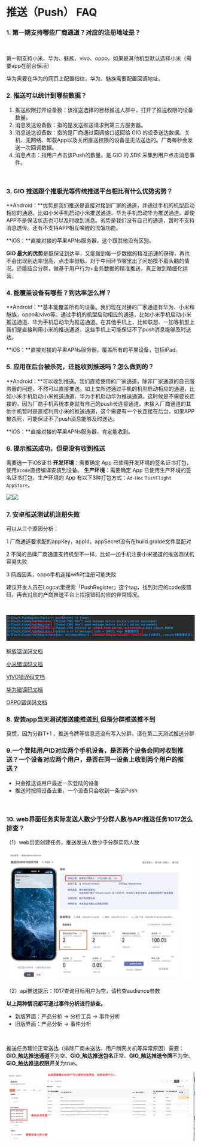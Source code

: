 # 推送（Push） FAQ

### 1. **第一期支持哪些厂商通道？对应的注册地址是？** <a id="1-di-yi-qi-zhi-chi-na-xie-chang-shang-tong-dao-dui-ying-de-zhu-ce-di-zhi-shi"></a>

‌

第一期支持小米、华为、魅族、vivo、oppo。如果是其他机型默认选择小米（需要app在前台保活）‌

华为需要在华为的网页上配置指纹‌，华为、魅族需要配置回调地址‌。

### **2. 推送可以统计到哪些数据？** <a id="2-tui-song-ke-yi-tong-ji-dao-na-xie-shu-ju"></a>

1. 推送权限打开设备数：该推送选择的目标推送人群中，打开了推送权限的设备数量。
2. 消息发送设备数：指的是发送推送请求到第三方服务器。
3. 消息送达设备数：指的是厂商通过回调接口返回给 GIO 的设备送达数据。关机、无网络、卸载App以及关闭推送权限的设备是无法送达的。厂商每秒会发送一次回调数据。
4. 消息点击：指用户点击该Push的数量。是 GIO 的 SDK 采集到用户点击消息事件。

‌

### **3. GIO 推送跟个推极光等传统推送平台相比有什么优势劣势？** <a id="3-gio-tui-song-gen-ge-tui-ji-guang-deng-chuan-tong-tui-song-ping-tai-xiang-bi-you-shen-me-you-shi-lie-shi"></a>

**Android：**优势是我们推送是直接对接到厂家的通道，并通过手机的机型启动相应的通道。比如小米手机启动小米推送通道、华为手机启动华为推送通道。即使APP不是保活状态也可以及时收到消息。劣势是我们没有自己的通道，暂时不支持消息透传。还有不支持APP相互唤醒的流氓功能。‌

**iOS：**直接对接的苹果APNs服务器，这个跟其他没有区别。‌

**GIO 最大的优势**是既保证到达率，又能做到每一步数据的精准迅速的获得，再也不会出现到达率很高，点击率很低，对于中间环节哪里出了问题摸不着头脑的情况。还能结合分群，做基于用户行为+业务数据的精准推送，真正做到精细化运营。‌

### **4. 能覆盖设备有哪些？到达率怎么样？** <a id="4-neng-fu-gai-she-bei-you-na-xie-dao-da-lv-zen-me-yang"></a>

**Android：**基本能覆盖所有的设备。我们现在对接的厂家通道有华为、小米和魅族，oppo和vivo等。通过手机的机型启动相应的通道，比如小米手机启动小米推送通道、华为手机启动华为推送通道。在其他手机上，比如联想、一加等机型上我们是直接利用小米的推送通道，这些手机上可能保证不了push消息能够及时送达。‌

**iOS：**直接对接的苹果APNs服务器。覆盖所有的苹果设备，包括iPad。‌

### **5. 应用在后台被杀死，还能收到推送吗？怎么做到的？** <a id="5-ying-yong-zai-hou-tai-bei-sha-si-hai-neng-shou-dao-tui-song-ma-zen-me-zuo-dao-de"></a>

**Android：**可以收到推送。我们直接使用的厂家通道，除非厂家通道的自己服务器的问题，不然可以直接推送。如上文所述通过手机的机型启动相应的通道，比如小米手机启动小米推送通道、华为手机启动华为推送通道。这时候是不需要长连接的，因为厂商手机系统本身就有自己的push长连接通道。未接入厂商通道的其他手机暂时是直接利用小米的推送通道，这个需要有一个长连接在后台，如果APP被杀死，可能保证不了push消息能够及时送达。‌

**iOS：**直接对接的苹果APNs服务器，肯定能收到。‌

### 6. 提示推送成功，但是没有收到推送 <a id="6-ti-shi-tui-song-cheng-gong-dan-shi-mei-you-shou-dao-tui-song"></a>

需要选一下iOS证书 **开发环境**：需要确定 App 已使用开发环境的签名证书打包，使用`Xcode`直接编译安装到设备。 **生产环境**：需要确定 App 已使用生产环境的签名证书打包，生产环境的 App 有以下3种打包方式：`Ad-Hoc` `TestFlight` `AppStore`。

​![](https://gblobscdn.gitbook.com/assets%2F-Lpwgem-x8KzhBglybzw%2F-LqygDO5T25ZXFW1XV74%2F-LqylKD4pErthxilPSzc%2Fimage.png?alt=media&token=830e1b9b-021b-4605-bff7-9e47aa1286ca)​![](https://gblobscdn.gitbook.com/assets%2F-Lpwgem-x8KzhBglybzw%2F-LqygDO5T25ZXFW1XV74%2F-LqylPkEacVZRi8C76b4%2Fimage.png?alt=media&token=5e7060da-535f-4b62-8ed8-35ef033de5f7)‌

### 7. 安卓推送测试机注册失败 <a id="7-an-zhuo-tui-song-ce-shi-ji-zhu-ce-shi-bai"></a>

可以从三个原因分析：‌

1 厂商通道要求配的appKey，appId，appSecret没有在build.gralde文件里配对‌

2 不同的品牌厂商通道支持机型不一样，比如一加手机注册小米通道的推送测试机容易失败‌

3 网络因素，oppo手机连接wifi时注册可能失败‌

建议开发人员在Logcat里搜索「PushRegister」这个tag，找到对应的code报错码，再去对应的产商推送平台上找报错码对应的异常情况。



​

![](../.gitbook/assets/image%20%28307%29.png)

​[魅族错误码文档](http://open.res.flyme.cn/fileserver/upload/file/201806/64d803e0fcd94154bc29233404f2a29f.pdf)​‌

​[小米错误码文档](https://dev.mi.com/console/doc/detail?pId=1557)​‌

​[VIVO错误码文档](https://dev.vivo.com.cn/documentCenter/doc/368)​‌

​[华为错误码文档](https://developer.huawei.com/consumer/cn/doc/development/HMS-Guides/push-faq-v4)​‌

​[OPPO错误码文档](https://open.oppomobile.com/wiki/doc#id=10196)​‌

### **8. 安装app当天测试推送能推送到,但是分群推送推不到** <a id="8-an-zhuang-app-dang-tian-ce-shi-tui-song-neng-tui-song-dao-dan-shi-fen-qun-tui-song-tui-bu-dao"></a>

莫慌，因为分群T+1 ，推送令牌等信息还没有写入分群，请在第二天测试推送分群‌

### **9.一**个登陆用户ID对应两个手机设备，是否两个设备会同时收到推送？一个设备对应两个用户，是否在同一设备上收到两个用户的推送？ <a id="9-yi-ge-deng-lu-yong-hu-id-dui-ying-liang-ge-shou-ji-she-bei-shi-fou-liang-ge-she-bei-hui-tong-shi-shou-dao-tui-song-yi-ge-she-bei-dui-ying-liang-ge-yong-hu-shi-fou-zai-tong-yi-she-bei-shang-shou-dao-liang-ge-yong-hu-de-tui-song"></a>

* 只会推送该用户最近一次登陆的设备
* 推送时按照设备去重，一个设备只会收到一条该Push

‌

### **10. web界面任务实际发送人数少于分群人数与API推送任务1017怎么排查？** <a id="10-web-jie-mian-ren-wu-shi-ji-fa-song-ren-shu-shao-yu-fen-qun-ren-shu-yu-api-tui-song-ren-wu-1017-zen-me-pai-cha"></a>

（1）web页面创建任务，推送发送人数少于分群实际人数​‌

![](../.gitbook/assets/image%20%28310%29.png)

（2）api推送提示：1017查询目标用户为空，请检查audience参数‌

**以上两种情况都可通过事件分析进行排查。**‌

* 新版界面：产品分析 -&gt; 分析工具 -&gt; 事件分析
* 旧版界面：产品分析 -&gt; 事件分析

‌

推送任务理论正常送达（排除厂商未送达、用户断网关机等异常原因）需要：**GIO\_触达推送通道**不为空、**GIO\_触达推送包名**正常、**GIO\_触达推送令牌**不为空、**GIO\_触达推送权限开关**为true。​

![](../.gitbook/assets/image%20%28299%29.png)

